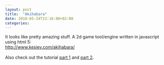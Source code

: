 ```yaml
---
layout: post
title:  "Akihabara"
date: 2010-05-24T23:16:00+02:00
categories: 
---
```


It looks like pretty amazing stuff. A 2d game tool/engine written in javascript using html 5:<br>
http://www.kesiev.com/akihabara/ <br><br>
Also check out the tutorial <a href="http://bostongamejams.com/akihabara-tutorials/akihabara-1/">part 1</a> and <a href="http://bostongamejams.com/akihabara-tutorial-part-2-moving-a-sprite/">part 2</a>.
<div style="clear: both;"></div>